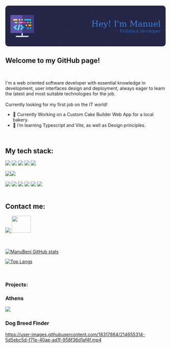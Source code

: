 ![Header](./github-header-image.png)


## Welcome to my GitHub page!
<br/>

I'm a web oriented software developer with essential knowledge in development, user interfaces design and deployment, always eager to learn the latest and most suitable technologies for the job.
<br/>
<br/>
Currently looking for my first job on the IT world!

- 🔭 Currently Working on a Custom Cake Builder Web App for a local bakery.
- 🌱 I’m learning Typescript and Vite, as well as Design principles.

<br/>

## My tech stack: 


<img height=50 src="https://cdn.jsdelivr.net/gh/devicons/devicon/icons/html5/html5-original.svg" />  <img height=50 src="https://cdn.jsdelivr.net/gh/devicons/devicon/icons/css3/css3-original.svg" />  <img height=50 src="https://cdn.jsdelivr.net/gh/devicons/devicon/icons/react/react-original.svg" /> <img height=50 src="https://cdn.jsdelivr.net/gh/devicons/devicon/icons/git/git-plain.svg"/> <img height=50 src="https://cdn.jsdelivr.net/gh/devicons/devicon/icons/github/github-original.svg"/>

<img src="https://img.shields.io/badge/TypeScript-007ACC?style=for-the-badge&logo=typescript&logoColor=white" ><img src="https://img.shields.io/badge/Material%20UI-007FFF?style=for-the-badge&logo=mui&logoColor=whit">

![](https://img.shields.io/badge/Code-React-informational?style=flat&logo=react&color=61DAFB)
![](https://img.shields.io/badge/Code-Redux-informational?style=flat&logo=Redux&color=764ABC)
![](https://img.shields.io/badge/Code-JavaScript-informational?style=flat&logo=JavaScript&color=F7DF1E)
![](https://img.shields.io/badge/Code-HTML5-informational?style=flat&logo=HTML5&color=E34F26)
![](https://img.shields.io/badge/Code-PostgreSQL-informational?style=flat&logo=PostgreSQL&color=336791)
![](https://img.shields.io/badge/Code-SQLite-informational?style=flat&logo=SQLite&color=003B57)
</br>
<br/>

## Contact me: 


<a href="https://www.linkedin.com/in/manuel--benitez">
    <img height="50" src="https://cdn2.iconfinder.com/data/icons/social-icon-3/512/social_style_3_in-306.png"/>
</a>  <a href="mailto:manubeni0498@gmail.com">  <img width="60" height="53" src="https://upload.wikimedia.org/wikipedia/commons/4/4e/Gmail_Icon.png"> </a>



<br/>
<br/>
<br/>

[![ManuBeni GitHub stats](https://github-readme-stats.vercel.app/api?username=ManuBeni&hide=issues,stars)](https://github.com/ManuBeni/github-readme-stats$hide=issues)

[![Top Langs](https://github-readme-stats.vercel.app/api/top-langs/?username=ManuBeni&layout=compact)](https://github.com/anuraghazra/github-readme-stats)

<br/>



### Projects:

### Athens

<a href="https://athens-theta.vercel.app/">
<img src="https://user-images.githubusercontent.com/85205823/192325244-1e46ba81-e6da-4f26-b3f0-ff3fd068a8eb.gif" width="600">
</a>
<br/>

### Dog Breed Finder

https://user-images.githubusercontent.com/18317864/214655314-5d5ebc5d-f71e-40ae-ad1f-958f36d1af4f.mp4




<!--
**ManuBeni/ManuBeni** is a ✨ _special_ ✨ repository because its `README.md` (this file) appears on your GitHub profile.

Here are some ideas to get you started:

- 🔭 I’m currently working on ...
- 🌱 I’m currently learning ...
- 👯 I’m looking to collaborate on ...
- 🤔 I’m looking for help with ...
- 💬 Ask me about ...
- 📫 How to reach me: ...
- 😄 Pronouns: ...
- ⚡ Fun fact: ...
-->
